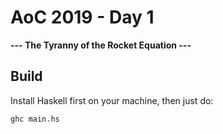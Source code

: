 # AoC 2019 - Day 1

**--- The Tyranny of the Rocket Equation ---**

## Build
Install Haskell first on your machine, then just do:
```
ghc main.hs
```